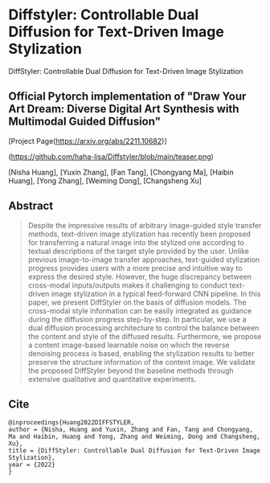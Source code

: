 # Diffstyler: Controllable Dual Diffusion for Text-Driven Image Stylization
DiffStyler: Controllable Dual Diffusion for Text-Driven Image Stylization

## Official Pytorch implementation of "Draw Your Art Dream: Diverse Digital Art Synthesis with Multimodal Guided Diffusion" 

[Project Page(https://arxiv.org/abs/2211.10682)]

(https://github.com/haha-lisa/Diffstyler/blob/main/teaser.png)

[Nisha Huang], [Yuxin Zhang], [Fan Tang], [Chongyang Ma], [Haibin Huang], [Yong Zhang], [Weiming Dong], [Changsheng Xu]

## Abstract
> Despite the impressive results of arbitrary image-guided style transfer methods, text-driven image stylization has recently been proposed for transferring a natural image into the stylized one according to textual descriptions of the target style provided by the user. Unlike previous image-to-image transfer approaches, text-guided stylization progress provides users with a more precise and intuitive way to express the desired style. However, the huge discrepancy between cross-modal inputs/outputs makes it challenging to conduct text-driven image stylization in a typical feed-forward CNN pipeline. In this paper, we present DiffStyler on the basis of diffusion models. The cross-modal style information can be easily integrated as guidance during the diffusion progress step-by-step. In particular, we use a dual diffusion processing architecture to control the balance between the content and style of the diffused results. Furthermore, we propose a content image-based learnable noise on which the reverse denoising process is based, enabling the stylization results to better preserve the structure information of the content image. We validate the proposed DiffStyler beyond the baseline methods through extensive qualitative and quantitative experiments.


## Cite
```
@inproceedings{Huang2022DIFFSTYLER,
author = {Nisha, Huang and Yuxin, Zhang and Fan, Tang and Chongyang, Ma and Haibin, Huang and Yong, Zhang and Weiming, Dong and Changsheng, Xu},
title = {DiffStyler: Controllable Dual Diffusion for Text-Driven Image Stylization},
year = {2022}
}
```
